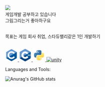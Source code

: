 <a href="https://www.instagram.com/raina_____official?igsh=MTd1bGpzMzBxNjN2dg%3D%3D&utm_source=qr" target="_blank">
    <img src="https://img.shields.io/badge/jinwook-E2E3DB?style=for-the-badge&logo=instagram&logoColor=DB3D14"/>
</a><br>
게임개발 공부하고 있습니다<br>
그림그리는거 좋아하구요<br><br>

목표는 게임 회사 취업, 스타듀밸리같은 1인 개발하기<br><br>


<p align="left">
  <a href="https://www.cprogramming.com/" target="_blank" rel="noreferrer">
    <img src="https://raw.githubusercontent.com/devicons/devicon/master/icons/c/c-original.svg" alt="c" width="40" height="40"/>
  </a>
  <a href="https://www.w3schools.com/cpp/" target="_blank" rel="noreferrer">
    <img src="https://raw.githubusercontent.com/devicons/devicon/master/icons/cplusplus/cplusplus-original.svg" alt="cplusplus" width="40" height="40"/>
  </a>
  <a href="https://www.python.org" target="_blank" rel="noreferrer">
    <img src="https://raw.githubusercontent.com/devicons/devicon/master/icons/python/python-original.svg" alt="python" width="40" height="40"/>
  </a>
  <a href="https://unity.com/" target="_blank" rel="noreferrer">
    <img src="https://www.vectorlogo.zone/logos/unity3d/unity3d-icon.svg" alt="unity" width="40" height="40"/>
  </a>
</p>
Languages and Tools:



![Anurag's GitHub stats](https://github-readme-stats.vercel.app/api?username=Jinwook700&show_icons=true&theme=holi)
